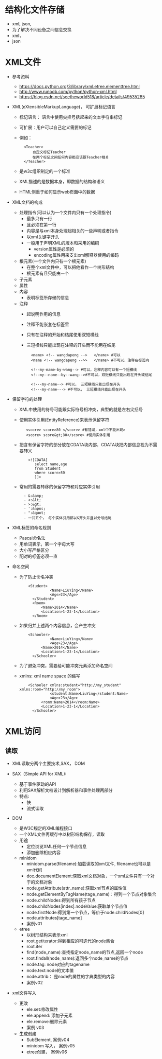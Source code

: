 # 结构化文件存储
- xml, json,
- 为了解决不同设备之间信息交换
- xml，
- json
# XML文件
- 参考资料
    - https://docs.python.org/3/library/xml.etree.elementtree.html
    - http://www.runoob.com/python/python-xml.html
    - https://blog.csdn.net/seetheworld518/article/details/49535285
  
- XML(eXtensibleMarkupLanguage)， 可扩展标记语言
    - 标记语言： 语言中使用尖括号括起来的文本字符串标记
    - 可扩展：用户可以自己定义需要的标记
    - 例如：
          
            <Teacher> 
                自定义标记Teacher
                在两个标记之间任何内容都应该跟Teacher相关
            </Teacher>
    - 是w3c组织制定的一个标准
    - XML描述的是数据本身，即数据的结构和语义
    - HTML侧重于如何显示web页面中的数据
    
- XML文档的构成
    - 处理指令(可以认为一个文件内只有一个处理指令)
        - 最多只有一行
        - 且必须在第一行
        - 内容是与xml本身处理起相关的一些声明或者指令
        - 以xml关键字开头
        - 一般用于声明XML的版本和采用的编码
            - version属性是必须的
            - encoding属性用来支出xml解释器使用的编码
    - 根元素(一个文件内只有一个根元素)
        - 在整个xml文件中，可以把他看作一个树形结构
        - 根元素有且只能由一个
    - 子元素
    - 属性
    - 内容
        - 表明标签所存储的信息
    - 注释
        - 起说明作用的信息
        - 注释不能嵌套在标签里
        - 只有在注释的开始和结尾使用双短横线
        - 三短横线只能出现在注释的开头而不能用在结尾
        
                <name> <!-- wangdapeng -->   </name> #可以
                <name <!-- wangdapeng -->>   </name> #不可以，注释在标签内
                
                <!--my-name-by-wang--> #可以，注释内容可以有一个短横线
                <!--my--name--by--wang-->#不可以，双短横线只能出现在开头或结尾
                
                <!---my-name--> #可以， 三短横线只能出现在开头
                <!---my-name---> #不可以， 三短横线只能出现在开头        
                
- 保留字符的处理
    - XML中使用的符号可能跟实际符号相冲突，典型的就是左右尖括号
    - 使用实体引用(EntityReference)来表示保留字符
    
             <score> score>80 </score> #有错误，xml中不能出现>
             <score> score&gt;80</score> #使用实体引用
    - 把含有保留字符的部分放在CDATA块内部，CDATA块把内部信息视为不需要转义
    
              <![CDATA[
                 select name,age
                 from Student
                 where score>80
                 ]]>
                 
    - 常用的需要转移的保留字符和对应实体引用
    
            - &:&amp;
            - <:&lt;
            - >:&gt;
            - ':&apos;
            - ":&quot;
            - 一共五个， 每个实体引用都以&开头并且以分号结尾
            
- XML标签的命名规则
    - Pascal命名法
    - 用单词表示，第一个字母大写
    - 大小写严格区分
    - 配对的标签必须一直
    
- 命名空间
    - 为了防止命名冲突
        
              <Student>
                        <Name>LiuYing</Name>
                        <Age>23</Age>
                </Student>
                <Room>
                    <Name>2014</Name>
                    <Location>1-23-1</Location>
                </Room>
                      
    - 如果归并上述两个内容信息，会产生冲突
    
              <Schooler>
                        <Name>LiuYing</Name>
                        <Age>23</Age>
                    <Name>2014</Name>
                    <Location>1-23-1</Location>
                </Schooler>
                      
    - 为了避免冲突，需要给可能冲突元素添加命名空间
    - xmlns: xml name space 的缩写
    
    
              <Schooler xmlns:student="http://my_student" xmlns:room="http://my_room">
                        <student:Name>LiuYing</student:Name>
                        <Age>23</Age>
                    <romm:Name>2014</room:Name>
                    <Location>1-23-1</Location>
                </Schooler>


# XML访问

## 读取
- XML读取分两个主要技术,SAX， DOM
- SAX（Simple API for XML):
    - 基于事件驱动的API
    - 利用SAX解析文档设计到解析器和事件处理两部分
    - 特点:
        - 快
        - 流式读取
        
- DOM
    - 是W3C规定的XML编程接口
    - 一个XML文件再缓存中以树形结构保存，读取
    - 用途
        - 定位浏览XML任何一个节点信息
        - 添加删除相应内容
    - minidom
        - minidom.parse(filename):加载读取的xml文件, filename也可以是xml代码
        - doc.documentElement:获取xml文档对象，一个xml文件只有一个对于的文档对象
        - node.getAttribute(attr_name):获取xml节点的属性值
        - node.getElementByTagName(tage_name)：得到一个节点对象集合
        - node.childNodes:得到所有孩子节点
        - node.childNodes[index].nodeValue:获取单个节点值
        - node.firstNode:得到第一个节点，等价于node.childNodes[0]
        - node.attributes[tage_name]
        - 案例v01
    - etree 
        - 以树形结构来表示xml
        - root.getiterator:得到相应的可迭代的node集合
        - root.iter
        - find(node_name):查找指定node_name的节点,返回一个node
        - root.findall(node_name):返回多个node_name的节点
        - node.tag: node对应的tagename
        - node.text:node的文本值
        - node.attrib： 是node的属性的字典类型的内容
        - 案例v02
        
- xml文件写入
    - 更改
        - ele.set:修改属性
        - ele.append: 添加子元素
        - ele.remove:删除元素
        - 案例 v03
    - 生成创建
        - SubElement, 案例v04
        - minidom 写入， 案例v05
        - etree创建， 案例v06
